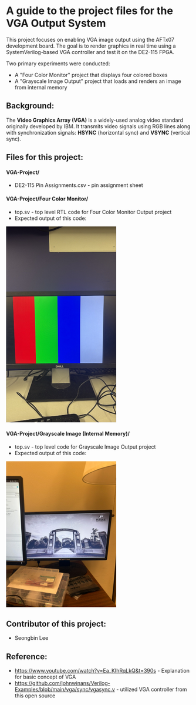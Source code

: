 # A guide to the project files for the VGA Output System
This project focuses on enabling VGA image output using the AFTx07 development board. The goal is to render graphics in real time using a SystemVerilog-based VGA controller and test it on the DE2-115 FPGA.

Two primary experiments were conducted:
- A "Four Color Monitor" project that displays four colored boxes
- A "Grayscale Image Output" project that loads and renders an image from internal memory

## Background:
The **Video Graphics Array (VGA)** is a widely-used analog video standard originally developed by IBM. It transmits video signals using RGB lines along with synchronization signals: **HSYNC** (horizontal sync) and **VSYNC** (vertical sync).

## Files for this project:
#### VGA-Project/
- DE2-115 Pin Assignments.csv - pin assignment sheet

#### VGA-Project/Four Color Monitor/
- top.sv - top level RTL code for Four Color Monitor Output project
- Expected output of this code: 

<img src="img/four_color.png" alt="Four Color Monitor Output" width="300"/>

#### VGA-Project/Grayscale Image (Internal Memory)/
- top.sv - top level code for Grayscale Image Output project
- Expected output of this code: 

<img src="img/gray_image.png" alt="Grayscale Output" width="300"/>

## Contributor of this project:
- Seongbin Lee

## Reference:
- https://www.youtube.com/watch?v=Ea_KIhRqLkQ&t=390s - Explanation for basic concept of VGA
- https://github.com/johnwinans/Verilog-Examples/blob/main/vga/sync/vgasync.v - utilized VGA controller from this open source
